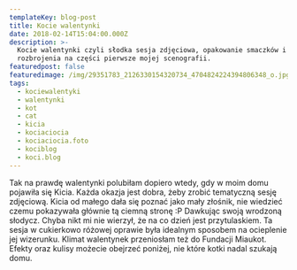 ```yaml
---
templateKey: blog-post
title: Kocie walentynki
date: 2018-02-14T15:04:00.000Z
description: >-
  Kocie walentynki czyli słodka sesja zdjęciowa, opakowanie smaczków i próba
  rozbrojenia na części pierwsze mojej scenografii. 
featuredpost: false
featuredimage: /img/29351783_2126330154320734_4704824224394806348_o.jpg
tags:
  - kociewalentyki
  - walentynki
  - kot
  - cat
  - kicia
  - kociaciocia
  - kociaciocia.foto
  - kociblog
  - koci.blog
---
```

Tak na prawdę walentynki polubiłam dopiero wtedy, gdy w moim domu pojawiła się Kicia. Każda okazja jest dobra, żeby zrobić tematyczną sesję zdjęciową. Kicia od małego dała się poznać jako mały złośnik, nie wiedzieć czemu pokazywała głównie tą ciemną stronę :P Dawkując swoją wrodzoną słodycz. Chyba nikt mi nie wierzył, że na co dzień jest przytulaskiem. Ta sesja w cukierkowo różowej oprawie była idealnym sposobem na ocieplenie jej wizerunku. Klimat walentynek przeniosłam też do Fundacji Miaukot. Efekty oraz kulisy możecie obejrzeć poniżej, nie które kotki nadal szukają domu.
